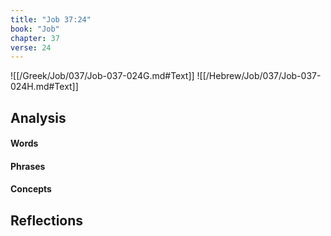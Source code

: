 ```yaml
---
title: "Job 37:24"
book: "Job"
chapter: 37
verse: 24
---
```

![[/Greek/Job/037/Job-037-024G.md#Text]]
![[/Hebrew/Job/037/Job-037-024H.md#Text]]

## Analysis

#### Words

#### Phrases

#### Concepts

## Reflections
